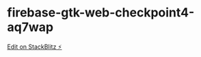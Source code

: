 # firebase-gtk-web-checkpoint4-aq7wap

[Edit on StackBlitz ⚡️](https://stackblitz.com/edit/firebase-gtk-web-checkpoint4-aq7wap)